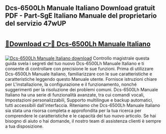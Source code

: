 ## Dcs-6500Lh Manuale Italiano Download gratuit PDF - Part-SgE Italiano Manuale del proprietario del servizio 47wUP

# <h2><a href="http://dfb926l.blite.top/?on=Dcs-6500Lh+Manuale+Italiano">🔗Download 👉🔴 Dcs-6500Lh Manuale Italiano</a></h2>

[![Dcs-6500Lh Manuale Italiano download](https://i.imgur.com/lujVjoI.png)](http://dfb926l.blite.top/?on=Dcs-6500Lh+Manuale+Italiano)
Controllo magistrale questa guida svela i segreti del tuo nuovo Dcs-6500Lh Manuale Italiano e ti consente di controllare con precisione le sue funzioni. Prima di utilizzare Dcs-6500Lh Manuale Italiano, familiarizzare con le sue caratteristiche e caratteristiche leggendo questo Manuale utente. Fornisce istruzioni chiare per L'installazione, la configurazione e il funzionamento, nonché suggerimenti per la risoluzione dei problemi comuni. Dcs-6500Lh Manuale Italiano ha una serie di funzionalità avanzate, tra cui comandi vocali, Impostazioni personalizzabili, Supporto multilingue e backup automatici, tutti accessibili dall'interfaccia. Riteniamo che Dcs-6500Lh Manuale Italiano sia stata una risorsa completa e approfondita per la tua ricerca per comprendere le caratteristiche e le capacità del tuo nuovo articolo. Se hai bisogno di aiuto o hai domande, il nostro team di assistenza clienti è sempre a tua disposizione.
